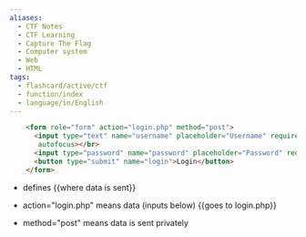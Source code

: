 ```yaml
---
aliases:
  - CTF Notes
  - CTF Learning
  - Capture The Flag
  - Computer system 
  - Web
  - HTML
tags:
  - flashcard/active/ctf
  - function/index
  - language/in/English
---
```



```html
    <form role="form" action="login.php" method="post">
      <input type="text" name="username" placeholder="Username" required 
       autofocus></br>
      <input type="password" name="password" placeholder="Password" required>
      <button type="submit" name="login">Login</button>
    </form>
```
- <form> defines {{where data is sent}}

- action="login.php" means data (inputs below) {{goes to login.php}}

- method="post" means data is sent privately

